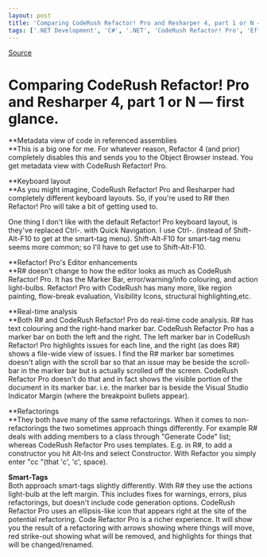 ```yaml
---
layout: post
title: 'Comparing CodeRush Refactor! Pro and Resharper 4, part 1 or N — first glance.'
tags: ['.NET Development', 'C#', '.NET', 'CodeRush Refactor! Pro', 'EffectiveIoC', 'Resharper', 'Software Development', 'msmvps']
---
```

[Source](http://blogs.msmvps.com/peterritchie/2008/06/25/comparing-coderush-refactor-pro-and-resharper-4-part-1-or-n-first-glance/ "Permalink to Comparing CodeRush Refactor! Pro and Resharper 4, part 1 or N — first glance.")

# Comparing CodeRush Refactor! Pro and Resharper 4, part 1 or N — first glance.

**Metadata view of code in referenced assemblies  
**This is a big one for me. For whatever reason, Refactor 4 (and prior) completely disables this and sends you to the Object Browser instead. You get metadata view with CodeRush Refactor! Pro. 

**Keyboard layout  
**As you might imagine, CodeRush Refactor! Pro and Resharper had completely different keyboard layouts. So, if you're used to R# then Refactor! Pro will take a bit of getting used to.

One thing I don't like with the default Refactor! Pro keyboard layout, is they've replaced Ctrl-. with Quick Navigation. I use Ctrl-. (instead of Shift-Alt-F10 to get at the smart-tag menu). Shift-Alt-F10 for smart-tag menu seems more common; so I'll have to get use to Shift-Alt-F10.

**Refactor! Pro's Editor enhancements  
**R# doesn't change to how the editor looks as much as CodeRush Refactor! Pro. It has the Marker Bar, error/warning/info colouring, and action light-bulbs. Refactor! Pro with CodeRush has many more, like region painting, flow-break evaluation, Visibility Icons, structural highlighting,etc. 

**Real-time analysis  
**Both R# and CodeRush Refactor! Pro do real-time code analysis. R# has text colouring and the right-hand marker bar. CodeRush Refactor Pro has a marker bar on both the left and the right. The left marker bar in CodeRush Refactor! Pro highlights issues for each line, and the right (as does R#) shows a file-wide view of issues. I find the R# marker bar sometimes doesn't align with the scroll bar so that an issue may be beside the scroll-bar in the marker bar but is actually scrolled off the screen. CodeRush Refactor Pro doesn't do that and in fact shows the visible portion of the document in its marker bar. i.e. the marker bar is beside the Visual Studio Indicator Margin (where the breakpoint bullets appear).

**Refactorings  
**They both have many of the same refactorings. When it comes to non-refactorings the two sometimes approach things differently. For example R# deals with adding members to a class through "Generate Code" list; whereas CodeRush Refactor Pro uses templates. E.g. in R#, to add a constructor you hit Alt-Ins and select Constructor. With Refactor you simply enter "cc "(that 'c', 'c', space).

**Smart-Tags**  
Both approach smart-tags slightly differently. With R# they use the actions light-bulb at the left margin. This includes fixes for warnings, errors, plus refactorings, but doesn't include code generation options. CodeRush Refactor Pro uses an ellipsis-like icon that appears right at the site of the potential refactoring. Code Refactor Pro is a richer experience. It will show you the result of a refactoring with arrows showing where things will move, red strike-out showing what will be removed, and highlights for things that will be changed/renamed.   


